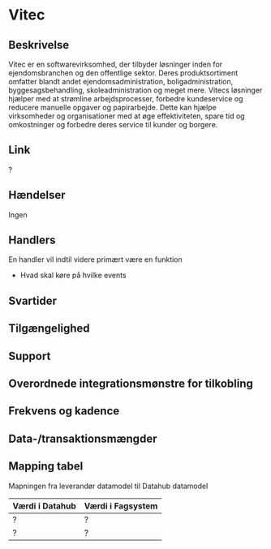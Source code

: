 # Vitec

## Beskrivelse

Vitec er en softwarevirksomhed, der tilbyder løsninger inden for ejendomsbranchen og den offentlige sektor. Deres produktsortiment omfatter blandt andet ejendomsadministration, boligadministration, byggesagsbehandling, skoleadministration og meget mere. Vitecs løsninger hjælper med at strømline arbejdsprocesser, forbedre kundeservice og reducere manuelle opgaver og papirarbejde. Dette kan hjælpe virksomheder og organisationer med at øge effektiviteten, spare tid og omkostninger og forbedre deres service til kunder og borgere.

## Link

?

## Hændelser

Ingen

## Handlers

En handler vil indtil videre primært være en funktion

- Hvad skal køre på hvilke events

## Svartider

## Tilgængelighed

## Support

## Overordnede integrationsmønstre for tilkobling

## Frekvens og kadence

## Data-/transaktionsmængder

## Mapping tabel

Mapningen fra leverandør datamodel til Datahub datamodel

| Værdi i Datahub | Værdi i Fagsystem |
| --------------- | ----------------- |
| ?               | ?                 |
| ?               | ?                 |
